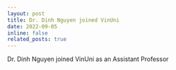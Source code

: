 ```yaml
---
layout: post
title: Dr. Dinh Nguyen joined VinUni 
date: 2022-09-05
inline: false
related_posts: true
---
```


Dr. Dinh Nguyen joined VinUni as an Assistant Professor
